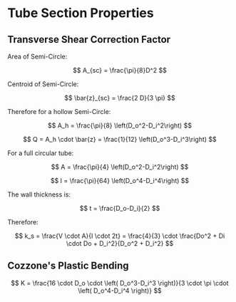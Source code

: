# Tube Section Properties

## Transverse Shear Correction Factor

Area of Semi-Circle:

$$
A_{sc} = \frac{\pi}{8}D^2
$$

Centroid of Semi-Circle:

$$
\bar{z}_{sc} = \frac{2 D}{3 \pi}
$$

Therefore for a hollow Semi-Circle:

$$
A_h = \frac{\pi}{8} \left(D_o^2-D_i^2\right)
$$

$$
Q = A_h \cdot \bar{z} = \frac{1}{12} \left(D_o^3-D_i^3\right)
$$

For a full circular tube:

$$
A = \frac{\pi}{4} \left(D_o^2-D_i^2\right)
$$

$$
I = \frac{\pi}{64} \left(D_o^4-D_i^4\right)
$$

The wall thickness is:

$$
t = \frac{D_o-D_i}{2}
$$

Therefore:

$$
k_s = \frac{V \cdot A}{I \cdot 2t} =  \frac{4}{3} \cdot \frac{Do^2 + Di \cdot Do + D_i^2}{D_o^2 + D_i^2}
$$

## Cozzone's Plastic Bending

$$
K = \frac{16 \cdot D_o \cdot \left( D_o^3-D_i^3 \right)}{3 \cdot \pi \cdot \left( D_o^4-D_i^4 \right)}
$$

